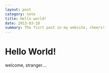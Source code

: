 ```yaml
---
layout: post
category: note
title: Hello world!
date: 2013-03-10
summary: The fisrt post in my website, cheers!
---
```


# Hello World!

welcome, stranger....
